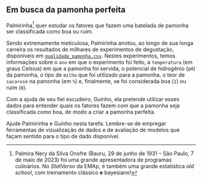 ## Em busca da pamonha perfeita

Palmirinha[^1] quer estudar os fatores que fazem uma batelada de pamonha ser classificada como boa ou ruim.

Sendo extremamente meticulosa, Palmirinha anotou, ao longo de sua longa carreira os resultados de milhares de experimentos de degustação, disponíveis em [`qualidade_pamonha.csv`]().
Nestes experimentos, temos informações sobre o 
`ano` em que o experimento foi feito, a `temperatura` (em graus Celsius) em que a pamonha foi servida, o potencial de hidrogênio (`pH`) da pamonha,  o tipo de `milho` que foi utilizado para a pamonha, o teor de `sacarose` na pamonha (em `%`) e, finalmente, se foi considerada boa (`1`) ou ruim (`0`).

Com a ajuda de seu fiel escudeiro, Guinho, ela pretende utilizar esses dados para entender quais os fatores fazem com que a pamonha seja classificada como boa, de modo a criar a pamonha perfeita.

Ajude Palmirinha e Guinho nesta tarefa.
Lembre-se de empregar ferramentas de vizualização de dados e de avaliação de modelos que façam sentido para o tipo de dado disponível.


[^1]: Palmira Nery da Silva Onofre (Bauru, 29 de junho de 1931 – São Paulo, 7 de maio de 2023) foi uma grande apresentadora de programas culinários. No _StatVerso_ da EMAp, é também uma grande estatística _old school_,  com treinamento clássico **e** bayesiano!